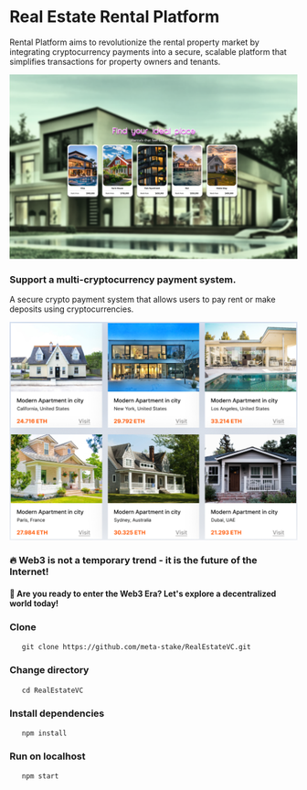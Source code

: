 # Real Estate Rental Platform 

Rental Platform aims to revolutionize the rental property market by integrating cryptocurrency payments into a secure, scalable platform that simplifies transactions for property owners and tenants.

![alt text](public/real-estate.png)

### Support a multi-cryptocurrency payment system.

A secure crypto payment system that allows users to pay rent or make deposits using cryptocurrencies.

![alt text](public/marketplace.png)

### 🔥 Web3 is not a temporary trend - it is the future of the Internet!

#### 🚀 Are you ready to enter the Web3 Era? Let's explore a decentralized world today!

### Clone

```
   git clone https://github.com/meta-stake/RealEstateVC.git
```
### Change directory

```
   cd RealEstateVC
```
### Install dependencies

```
   npm install
```

### Run on localhost

```
   npm start
```
